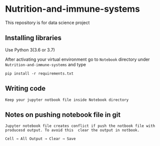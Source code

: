 # Nutrition-and-immune-systems
This repository is for data science project

## Installing libraries
Use Python 3(3.6 or 3.7)

After activating your virtual environment go to ``Notebook`` directory under `Nutrition-and-immune-systems` and type
```
pip install -r requirements.txt
```
## Writing code 
```Keep your jupyter notbook file inside Notebook directory```
## Notes on pushing notebook file in git 
``Jupyter notebook file creates conflict if push the notbook file with producesd output. To avoid this  clear the output in notbook. ``
```
Cell → All Output → Clear → Save
```